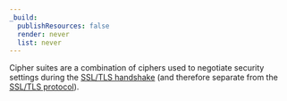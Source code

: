 ```yaml
---
_build:
  publishResources: false
  render: never
  list: never
---
```

Cipher suites are a combination of ciphers used to negotiate security settings during the [SSL/TLS handshake](https://www.cloudflare.com/learning/ssl/what-happens-in-a-tls-handshake/) (and therefore separate from the [SSL/TLS protocol](/ssl-tls/protocols)).
